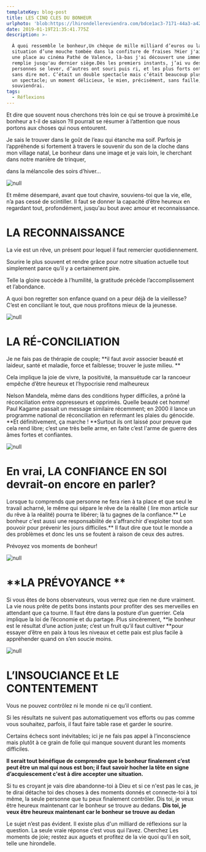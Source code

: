 ```yaml
---
templateKey: blog-post
title: LES CINQ CLES DU BONHEUR
urlphoto: 'blob:https://lhirondellereviendra.com/bdce1ac3-7171-44a3-a42c-18c841061e99'
date: 2019-01-19T21:35:41.775Z
description: >-

  À quoi ressemble le bonheur,Un chèque de mille milliard d’euros ou la
  situation d’une mouche tombée dans la confiture de fraises ?Hier j'ai acheté
  une place au cinéma Pathé de Valence, là-bas j'ai découvert une immense salle
  remplie jusqu'au dernier siège.Dès les premiers instants, j’ai vu des
  personnes se lever, d’autres ont souri puis ri, et les plus forts ont pleuré
  sans dire mot. C’était un double spectacle mais c’était beaucoup plus que ça;
  un spectacle; un moment délicieux, le mien, précisément, sans faille, je m'en
  souviendrai. 
tags:
  - Réflexions
---
```

Et dire que souvent nous cherchons très loin ce qui se trouve à proximité.Le bonheur a t-il de saison ?Il pourrait se résumer à l’attention que nous portons aux choses qui nous entourent. 

Je sais le trouver dans le goût de l’eau qui étanche ma soif. Parfois je l’appréhende si fortement à travers le souvenir du son de la cloche dans mon village natal, Le bonheur dans une image et je vais loin, le cherchant dans notre manière de trinquer,

dans la mélancolie des soirs d’hiver...

![null](/img/50510684_2235818899775785_4223367008604913664_n.png)

Et même désemparé, avant que tout chavire, souviens-toi que la vie, elle, n’a pas cessé de scintiller. Il faut se donner la capacité d’être heureux en regardant tout, profondément, jusqu'au bout avec amour et reconnaissance.

# LA RECONNAISSANCE 

La vie est un rêve, un présent pour lequel il faut remercier quotidiennement.

Sourire le plus souvent et rendre grâce pour notre situation actuelle tout simplement parce qu’il y a certainement pire.

Telle la gloire succède à l’humilité, la gratitude précède l’accomplissement et l’abondance.

A quoi bon regretter son enfance quand on a peur déjà de la vieillesse? C’est en conciliant le tout, que nous profitons mieux de la jeunesse.

![null](/img/50580413_295371214466980_749434418346590208_n.png)

# LA RÉ-CONCILIATION 

 Je ne fais pas de thérapie de couple; **il faut avoir associer beauté et laideur, santé et maladie, force et faiblesse; trouver le juste milieu. **

Cela implique la joie de vivre, la positivité, la mansuétude car la rancoeur empêche d’être heureux et l’hypocrisie rend malheureux

Nelson Mandela, même dans des conditions hyper difficiles, a prôné la réconciliation entre oppresseurs et opprimés. Quelle beauté cet homme! Paul Kagame passait un message similaire récemment; en 2000 il lance un programme national de réconciliation en refermant les plaies du génocide. **Et définitivement, ça marche ! **Surtout ils ont laissé pour preuve que cela rend libre; c’est une très belle arme, en faite c’est l'arme de guerre des âmes fortes et confiantes.

![null](/img/50396403_1121909014634729_8413154339392061440_n.png)

# En vrai, LA CONFIANCE EN SOI devrait-on encore en parler? 

Lorsque tu comprends que personne ne fera rien à ta place et que seul le travail acharné, le même qui  sépare le rêve de la réalité ( lire mon article sur du rêve à la réalité) pourra te libérer; là tu gagnes de la confiance.** Le bonheur c'est aussi une responsabilité de s'affranchir d'exploiter tout son pouvoir pour prévenir les jours difficiles.** Il faut dire que tout le monde a des problèmes et donc les uns se foutent à raison de ceux des autres.

 Prévoyez vos moments de bonheur!

![null](/img/50294480_602422697251682_1274904154975764480_n.png)

# **LA PRÉVOYANCE **

Si vous êtes de bons observateurs, vous verrez que rien ne dure vraiment. La vie nous prête de petits bons instants pour profiter des ses merveilles en attendant que ça tourne. Il faut être dans la posture d’un guerrier. Cela implique la loi de l’économie et du partage. Plus sincèrement, **le bonheur est le résultat d’une action juste; c’est un fruit qu’il faut cultiver **pour essayer d’être en paix à tous les niveaux et cette paix est plus facile à appréhender quand on s’en soucie moins.

![null](/img/50314645_334341304081030_184524752952492032_n.png)

# L’INSOUCIANCE Et LE CONTENTEMENT 

Vous ne pouvez contrôlez ni le monde ni ce qu’il contient.

Si les résultats ne suivent pas automatiquement vos efforts ou pas comme vous souhaitez, parfois, il faut faire table rase et garder le sourire. 

Certains échecs sont inévitables; ici je ne fais pas appel à l’inconscience mais plutôt à ce grain de folie qui manque souvent durant les moments difficiles.

**Il serait tout bénéfique de comprendre que le bonheur finalement c’est peut être un mal qui nous est bon; il faut  savoir hocher la tête en signe d’acquiescement c'est à dire accepter une situation.**

Si tu es croyant je vais dire abandonne-toi à Dieu et  si ce n'est pas le cas, je te dirai détache toi des choses à des moments donnés et connecte-toi à toi même, la seule personne que tu peux finalement contrôler. Dis toi, je veux être heureux maintenant car le bonheur se trouve au dedans. **Dis toi, je veux être heureux maintenant car le bonheur se trouve au dedan**

Le sujet n’est pas évident. Il existe plus d'un milliard de réflexions sur la question. La seule vraie réponse c’est vous qui l’avez. Cherchez Les moments de joie; restez aux aguets et profitez de la vie quoi qu’il en soit, telle une hirondelle.
